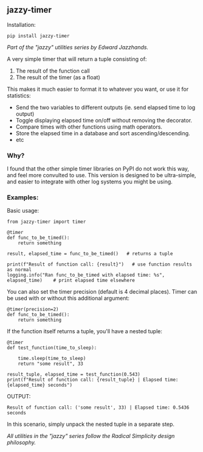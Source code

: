 ## jazzy-timer

Installation:
```
pip install jazzy-timer
```

*Part of the "jazzy" utilities series by Edward Jazzhands.*

A very simple timer that will return a tuple consisting of:
1) The result of the function call
2) The result of the timer (as a float)
   
This makes it much easier to format it to whatever you want, or use it for statistics:
- Send the two variables to different outputs (ie. send elapsed time to log output)
- Toggle displaying elapsed time on/off without removing the decorator.
- Compare times with other functions using math operators.
- Store the elapsed time in a database and sort ascending/descending.
- etc

### Why?

I found that the other simple timer libraries on PyPI do not work this way, and feel more convulted to use. 
This version is designed to be ultra-simple, and easier to integrate with other log systems you might be using.

### Examples:

Basic usage:
```
from jazzy-timer import timer

@timer
def func_to_be_timed():
    return something

result, elapsed_time = func_to_be_timed()   # returns a tuple

print(f"Result of function call: {result}")   # use function results as normal
logging.info("Ran func_to_be_timed with elapsed time: %s", elapsed_time)    # print elapsed time elsewhere
```

You can also set the timer precision (default is 4 decimal places). Timer can be used with or without this additional argument:
```
@timer(precision=2)
def func_to_be_timed():
    return something
```

If the function itself returns a tuple, you'll have a nested tuple:
```
@timer
def test_function(time_to_sleep):

    time.sleep(time_to_sleep)
    return "some result", 33

result_tuple, elapsed_time = test_function(0.543)
print(f"Result of function call: {result_tuple} | Elapsed time: {elapsed_time} seconds")
```
OUTPUT:
```
Result of function call: ('some result', 33) | Elapsed time: 0.5436 seconds
```
In this scenario, simply unpack the nested tuple in a separate step.

*All utilities in the "jazzy" series follow the Radical Simplicity design philosophy.*

